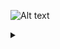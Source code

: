 ![Alt text](https://g.gravizo.com/source/custom_mark10?https%3A%2F%2Fraw.githubusercontent.com%2Fboncheolgu%2Fasset%2Fmaster%2Fmobilenet_v1.md) 


<details> <summary></summary>
custom_mark10
digraph G { size ="4,4"; main [shape=box]; main -> parse [weight=8]; parse -> execute; main -> init [style=dotted]; main -> cleanup; execute -> { make_string; printf}; init -> make_string; edge [color=red]; main -> printf [style=bold,label="100 times"]; make_string [label="make a string"]; node [shape=box,style=filled,color=".7 .3 1.0"]; execute -> compare; } 
custom_mark10
</details>
